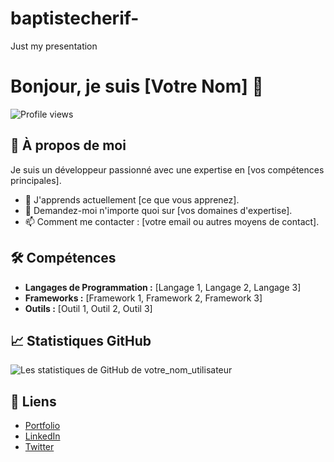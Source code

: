 # baptistecherif-
Just my presentation

# Bonjour, je suis [Votre Nom] 👋

![Profile views](https://gpvc.arturio.dev/votre_nom_utilisateur)

## 🚀 À propos de moi
Je suis un développeur passionné avec une expertise en [vos compétences principales].

- 🌱 J'apprends actuellement [ce que vous apprenez].
- 💬 Demandez-moi n'importe quoi sur [vos domaines d'expertise].
- 📫 Comment me contacter : [votre email ou autres moyens de contact].

## 🛠 Compétences
- **Langages de Programmation :** [Langage 1, Langage 2, Langage 3]
- **Frameworks :** [Framework 1, Framework 2, Framework 3]
- **Outils :** [Outil 1, Outil 2, Outil 3]

## 📈 Statistiques GitHub
![Les statistiques de GitHub de votre_nom_utilisateur](https://github-readme-stats.vercel.app/api?username=your_username&show_icons=true&hide=prs,issues&theme=radical)

## 🔗 Liens
- [Portfolio](https://votre_portfolio.com)
- [LinkedIn](https://www.linkedin.com/in/votre_nom_utilisateur)
- [Twitter](https://twitter.com/votre_nom_utilisateur)

